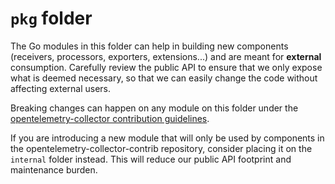 # `pkg` folder

The Go modules in this folder can help in building new components (receivers, processors, exporters, extensions...) and are meant for **external** consumption.
Carefully review the public API to ensure that we only expose what is deemed necessary, so that we can easily change the code without affecting external users.

Breaking changes can happen on any module on this folder under the [opentelemetry-collector contribution guidelines](https://github.com/GlancingMind/opentelemetry-collector/blob/main/CONTRIBUTING.md#breaking-changes).

If you are introducing a new module that will only be used by components in the opentelemetry-collector-contrib repository, consider placing it on the `internal` folder instead.
This will reduce our public API footprint and maintenance burden.
